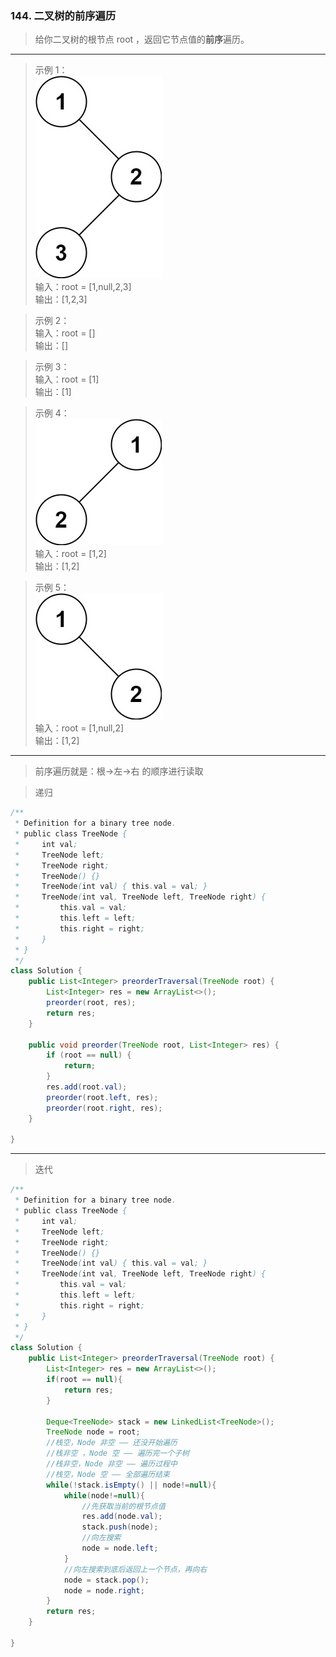 ### 144. 二叉树的前序遍历

>给你二叉树的根节点 root ，返回它节点值的**前序**遍历。   
***
>示例 1：   
![示例1](inorder_1.jpg)   
输入：root = [1,null,2,3]   
输出：[1,2,3]   

>示例 2：   
输入：root = []   
输出：[]   

>示例 3：   
输入：root = [1]   
输出：[1]   

>示例 4：   
![示例4](inorder_5.jpg)   
输入：root = [1,2]   
输出：[1,2]   

>示例 5：   
![示例5](inorder_4.jpg)  
输入：root = [1,null,2]   
输出：[1,2]   

***
>前序遍历就是：根->左->右 的顺序进行读取  

>递归

```java
/**
 * Definition for a binary tree node.
 * public class TreeNode {
 *     int val;
 *     TreeNode left;
 *     TreeNode right;
 *     TreeNode() {}
 *     TreeNode(int val) { this.val = val; }
 *     TreeNode(int val, TreeNode left, TreeNode right) {
 *         this.val = val;
 *         this.left = left;
 *         this.right = right;
 *     }
 * }
 */
class Solution {
    public List<Integer> preorderTraversal(TreeNode root) {
        List<Integer> res = new ArrayList<>();
        preorder(root, res);
        return res;
    }

    public void preorder(TreeNode root, List<Integer> res) {
        if (root == null) {
            return;
        }
        res.add(root.val);
        preorder(root.left, res);
        preorder(root.right, res);
    }
    
}
```

***

>迭代
```java
/**
 * Definition for a binary tree node.
 * public class TreeNode {
 *     int val;
 *     TreeNode left;
 *     TreeNode right;
 *     TreeNode() {}
 *     TreeNode(int val) { this.val = val; }
 *     TreeNode(int val, TreeNode left, TreeNode right) {
 *         this.val = val;
 *         this.left = left;
 *         this.right = right;
 *     }
 * }
 */
class Solution {
    public List<Integer> preorderTraversal(TreeNode root) {
        List<Integer> res = new ArrayList<>();
        if(root == null){
            return res;
        }

        Deque<TreeNode> stack = new LinkedList<TreeNode>();
        TreeNode node = root;
        //栈空，Node 非空 —— 还没开始遍历
        //栈非空 ，Node 空 —— 遍历完一个子树
        //栈非空，Node 非空 —— 遍历过程中
        //栈空，Node 空 —— 全部遍历结束
        while(!stack.isEmpty() || node!=null){
            while(node!=null){
                //先获取当前的根节点值
                res.add(node.val);
                stack.push(node);
                //向左搜索
                node = node.left;
            }
            //向左搜索到底后返回上一个节点，再向右
            node = stack.pop();
            node = node.right;
        }
        return res;
    }
    
}
```
